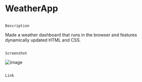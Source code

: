 # WeatherApp
                                                                        Description
Made a weather dashboard that runs in the browser and features dynamically updated HTML and CSS.

                                                                        Screenshot
![image](https://user-images.githubusercontent.com/104745834/178625662-7c5f9ea0-1199-4555-8943-ab95805ef30d.png)
                                                                        
                                                                        
                                                                        Link
